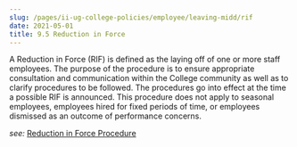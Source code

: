 ```yaml
---
slug: /pages/ii-ug-college-policies/employee/leaving-midd/rif
date: 2021-05-01
title: 9.5 Reduction in Force
---
```

A Reduction in Force (RIF) is defined as the laying off of one or more staff employees. The purpose of the procedure is to ensure appropriate consultation and communication within the College community as well as to clarify procedures to be followed. The procedures go into effect at the time a possible RIF is announced. This procedure does not apply to seasonal employees, employees hired for fixed periods of time, or employees dismissed as an outcome of performance concerns.

_see:_ [Reduction in Force Procedure](https://www.middlebury.edu/media/view/160791/original/Reduction_In_Force.doc)